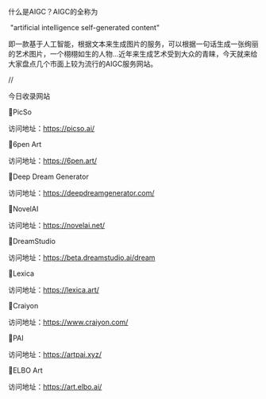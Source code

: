 什么是AIGC？AIGC的全称为

 "artificial intelligence self-generated content"

即一款基于人工智能，根据文本来生成图片的服务，可以根据一句话生成一张绚丽的艺术图片，一个栩栩如生的人物...近年来生成艺术受到大众的青睐，今天就来给大家盘点几个市面上较为流行的AIGC服务网站。

// 

今日收录网站

🧩PicSo

访问地址：https://picso.ai/

🧩6pen Art

访问地址：https://6pen.art/

🧩Deep Dream Generator

访问地址：https://deepdreamgenerator.com/

🧩NovelAI

访问地址：https://novelai.net/

🧩DreamStudio

访问地址：https://beta.dreamstudio.ai/dream

🧩Lexica

访问地址：https://lexica.art/

🧩Craiyon

访问地址：https://www.craiyon.com/

🧩PAI

访问地址：https://artpai.xyz/

🧩ELBO Art

访问地址：https://art.elbo.ai/